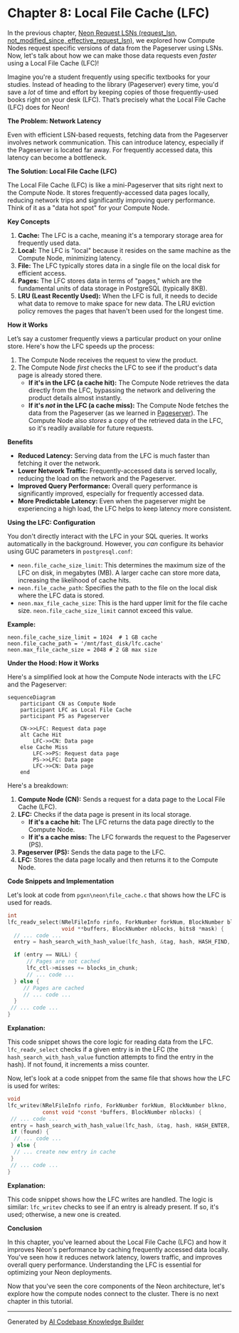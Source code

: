 # Chapter 8: Local File Cache (LFC)

In the previous chapter, [Neon Request LSNs (request_lsn, not_modified_since, effective_request_lsn)](07_neon_request_lsns__request_lsn__not_modified_since__effective_request_lsn__.md), we explored how Compute Nodes request specific versions of data from the Pageserver using LSNs. Now, let's talk about how we can make those data requests even *faster* using a Local File Cache (LFC)!

Imagine you're a student frequently using specific textbooks for your studies. Instead of heading to the library (Pageserver) every time, you'd save a *lot* of time and effort by keeping copies of those frequently-used books right on your desk (LFC). That’s precisely what the Local File Cache (LFC) does for Neon!

**The Problem: Network Latency**

Even with efficient LSN-based requests, fetching data from the Pageserver involves network communication. This can introduce latency, especially if the Pageserver is located far away.  For frequently accessed data, this latency can become a bottleneck.

**The Solution: Local File Cache (LFC)**

The Local File Cache (LFC) is like a mini-Pageserver that sits right next to the Compute Node. It stores frequently-accessed data pages locally, reducing network trips and significantly improving query performance.  Think of it as a "data hot spot" for your Compute Node.

**Key Concepts**

1.  **Cache:** The LFC is a cache, meaning it's a temporary storage area for frequently used data.
2.  **Local:** The LFC is "local" because it resides on the same machine as the Compute Node, minimizing latency.
3.  **File:**  The LFC typically stores data in a single file on the local disk for efficient access.
4.  **Pages:** The LFC stores data in terms of "pages," which are the fundamental units of data storage in PostgreSQL (typically 8KB).
5. **LRU (Least Recently Used):** When the LFC is full, it needs to decide what data to remove to make space for new data. The LRU eviction policy removes the pages that haven't been used for the longest time.

**How it Works**

Let’s say a customer frequently views a particular product on your online store. Here's how the LFC speeds up the process:

1. The Compute Node receives the request to view the product.
2. The Compute Node *first* checks the LFC to see if the product's data page is already stored there.
   *   **If it's in the LFC (a cache hit):** The Compute Node retrieves the data directly from the LFC, bypassing the network and delivering the product details almost instantly.
   *   **If it's *not* in the LFC (a cache miss):** The Compute Node fetches the data from the Pageserver (as we learned in [Pageserver](04_pageserver_.md)).  The Compute Node also *stores* a copy of the retrieved data in the LFC, so it's readily available for future requests.

**Benefits**

*   **Reduced Latency:** Serving data from the LFC is much faster than fetching it over the network.
*   **Lower Network Traffic:**  Frequently-accessed data is served locally, reducing the load on the network and the Pageserver.
*   **Improved Query Performance:**  Overall query performance is significantly improved, especially for frequently accessed data.
*   **More Predictable Latency:** Even when the pageserver might be experiencing a high load, the LFC helps to keep latency more consistent.

**Using the LFC: Configuration**

You don't directly interact with the LFC in your SQL queries. It works automatically in the background.  However, you *can* configure its behavior using GUC parameters in `postgresql.conf`:

*   `neon.file_cache_size_limit`: This determines the maximum size of the LFC on disk, in megabytes (MB). A larger cache can store more data, increasing the likelihood of cache hits.
*   `neon.file_cache_path`: Specifies the path to the file on the local disk where the LFC data is stored.
*  `neon.max_file_cache_size`: This is the hard upper limit for the file cache size. `neon.file_cache_size_limit` cannot exceed this value.

**Example:**

```
neon.file_cache_size_limit = 1024  # 1 GB cache
neon.file_cache_path = '/mnt/fast_disk/lfc.cache'
neon.max_file_cache_size = 2048 # 2 GB max size
```

**Under the Hood: How it Works**

Here's a simplified look at how the Compute Node interacts with the LFC and the Pageserver:

```mermaid
sequenceDiagram
    participant CN as Compute Node
    participant LFC as Local File Cache
    participant PS as Pageserver

    CN->>LFC: Request data page
    alt Cache Hit
        LFC->>CN: Data page
    else Cache Miss
        LFC->>PS: Request data page
        PS->>LFC: Data page
        LFC->>CN: Data page
    end
```

Here's a breakdown:

1.  **Compute Node (CN):** Sends a request for a data page to the Local File Cache (LFC).
2.  **LFC:** Checks if the data page is present in its local storage.
    *   **If it's a cache hit:**  The LFC returns the data page directly to the Compute Node.
    *   **If it's a cache miss:** The LFC forwards the request to the Pageserver (PS).
3.  **Pageserver (PS):** Sends the data page to the LFC.
4.  **LFC:** Stores the data page locally and then returns it to the Compute Node.

**Code Snippets and Implementation**

Let's look at code from `pgxn\neon\file_cache.c` that shows how the LFC is used for reads.

```c
int
lfc_readv_select(NRelFileInfo rinfo, ForkNumber forkNum, BlockNumber blkno,
				 void **buffers, BlockNumber nblocks, bits8 *mask) {
  // ... code ...
  entry = hash_search_with_hash_value(lfc_hash, &tag, hash, HASH_FIND, NULL);

  if (entry == NULL) {
      // Pages are not cached
      lfc_ctl->misses += blocks_in_chunk;
      // ... code ...
  } else {
     // Pages are cached
     // ... code ...
  }
 // ... code ...
}
```

**Explanation:**

This code snippet shows the core logic for reading data from the LFC. `lfc_readv_select` checks if a given entry is in the LFC (the `hash_search_with_hash_value` function attempts to find the entry in the hash). If not found, it increments a miss counter.

Now, let's look at a code snippet from the same file that shows how the LFC is used for writes:

```c
void
lfc_writev(NRelFileInfo rinfo, ForkNumber forkNum, BlockNumber blkno,
		   const void *const *buffers, BlockNumber nblocks) {
 // ... code ...
 entry = hash_search_with_hash_value(lfc_hash, &tag, hash, HASH_ENTER, &found);
 if (found) {
  // ... code ...
 } else {
  // ... create new entry in cache
 }
 // ... code ...
}
```

**Explanation:**

This code snippet shows how the LFC writes are handled. The logic is similar: `lfc_writev` checks to see if an entry is already present. If so, it's used; otherwise, a new one is created.

**Conclusion**

In this chapter, you've learned about the Local File Cache (LFC) and how it improves Neon's performance by caching frequently accessed data locally. You've seen how it reduces network latency, lowers traffic, and improves overall query performance. Understanding the LFC is essential for optimizing your Neon deployments.

Now that you've seen the core components of the Neon architecture, let's explore how the compute nodes connect to the cluster. There is no next chapter in this tutorial.


---

Generated by [AI Codebase Knowledge Builder](https://github.com/The-Pocket/Tutorial-Codebase-Knowledge)